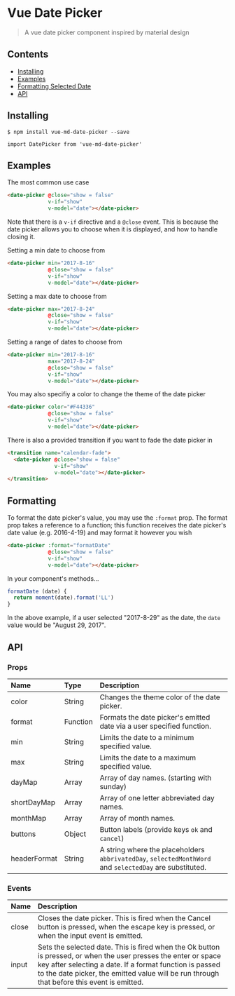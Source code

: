 # Vue Date Picker

> A vue date picker component inspired by material design

## Contents

 - [Installing](https://github.com/ridewn/vue-date-picker#installing)
 - [Examples](https://github.com/ridewn/vue-date-picker#examples)
 - [Formatting Selected Date](https://github.com/ridewn/vue-date-picker#formatting)
 - [API](https://github.com/ridewn/vue-date-picker#api)

## Installing

`$ npm install vue-md-date-picker --save`

`import DatePicker from 'vue-md-date-picker'`

## Examples

The most common use case

```html
<date-picker @close="show = false"
             v-if="show"
             v-model="date"></date-picker>
```

Note that there is a `v-if` directive and a `@close` event. This is because the date picker allows you to choose when it is displayed, and how to handle closing it.

Setting a min date to choose from

```html
<date-picker min="2017-8-16"
             @close="show = false"
             v-if="show"
             v-model="date"></date-picker>
```

Setting a max date to choose from


```html
<date-picker max="2017-8-24"
             @close="show = false"
             v-if="show"
             v-model="date"></date-picker>
```

Setting a range of dates to choose from

```html
<date-picker min="2017-8-16"
             max="2017-8-24"
             @close="show = false"
             v-if="show"
             v-model="date"></date-picker>
```

You may also specifiy a color to change the theme of the date picker

```html
<date-picker color="#F44336"
             @close="show = false"
             v-if="show"
             v-model="date"></date-picker>
```
There is also a provided transition if you want to fade the date picker in

```html
<transition name="calendar-fade">
  <date-picker @close="show = false"
               v-if="show"
               v-model="date"></date-picker>
</transition>
```

## Formatting

To format the date picker's value, you may use the `:format` prop. The format prop takes a reference to a function; this function receives the date picker's date value (e.g. 2016-4-19) and may format it however you wish


```html
<date-picker :format="formatDate"
             @close="show = false"
             v-if="show"
             v-model="date"></date-picker>
```

In your component's methods...

```javascript
formatDate (date) {
  return moment(date).format('LL')
}
```

In the above example, if a user selected "2017-8-29" as the date, the `date` value would be "August 29, 2017".

## API

### Props

| Name         | Type     | Description                                                                                             |
| :----------- | :------- | :------------------------------------------------------------------------------------------------------ |
| color        | String   | Changes the theme color of the date picker.                                                             |
| format       | Function | Formats the date picker's emitted date via a user specified function.                                   |
| min          | String   | Limits the date to a minimum specified value.                                                           |
| max          | String   | Limits the date to a maximum specified value.                                                           |
| dayMap       | Array    | Array of day names. (starting with sunday)                                                              |
| shortDayMap  | Array    | Array of one letter abbreviated day names.                                                              |
| monthMap     | Array    | Array of month names.                                                                                   |
| buttons      | Object   | Button labels (provide keys `ok` and `cancel`)                                                          |
| headerFormat | String   | A string where the placeholders `abbrivatedDay`, `selectedMonthWord` and `selectedDay` are substituted. |

### Events

| Name   | Description |
| :----- | :---------- |
| close  | Closes the date picker. This is fired when the Cancel button is pressed, when the escape key is pressed, or when the input event is emitted.     |
| input  | Sets the selected date. This is fired when the Ok button is pressed, or when the user presses the enter or space key after selecting a date. If a format function is passed to the date picker, the emitted value will be run through that before this event is emitted.   |
